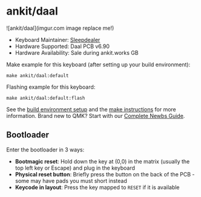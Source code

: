 # ankit/daal

![ankit/daal](imgur.com image replace me!)

* Keyboard Maintainer: [Sleepdealer](https://github.com/Sleepdealr)
* Hardware Supported: Daal PCB v6.90
* Hardware Availability: Sale during ankit.works GB

Make example for this keyboard (after setting up your build environment):

    make ankit/daal:default

Flashing example for this keyboard:

    make ankit/daal:default:flash

See the [build environment setup](https://docs.qmk.fm/#/getting_started_build_tools) and the [make instructions](https://docs.qmk.fm/#/getting_started_make_guide) for more information. Brand new to QMK? Start with our [Complete Newbs Guide](https://docs.qmk.fm/#/newbs).

## Bootloader

Enter the bootloader in 3 ways:

* **Bootmagic reset**: Hold down the key at (0,0) in the matrix (usually the top left key or Escape) and plug in the keyboard
* **Physical reset button**: Briefly press the button on the back of the PCB - some may have pads you must short instead
* **Keycode in layout**: Press the key mapped to `RESET` if it is available
